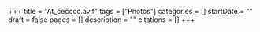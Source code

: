 +++
title = "At_cecccc.avif"
tags = ["Photos"]
categories = []
startDate = ""
draft = false
pages = []
description = ""
citations = []
+++

